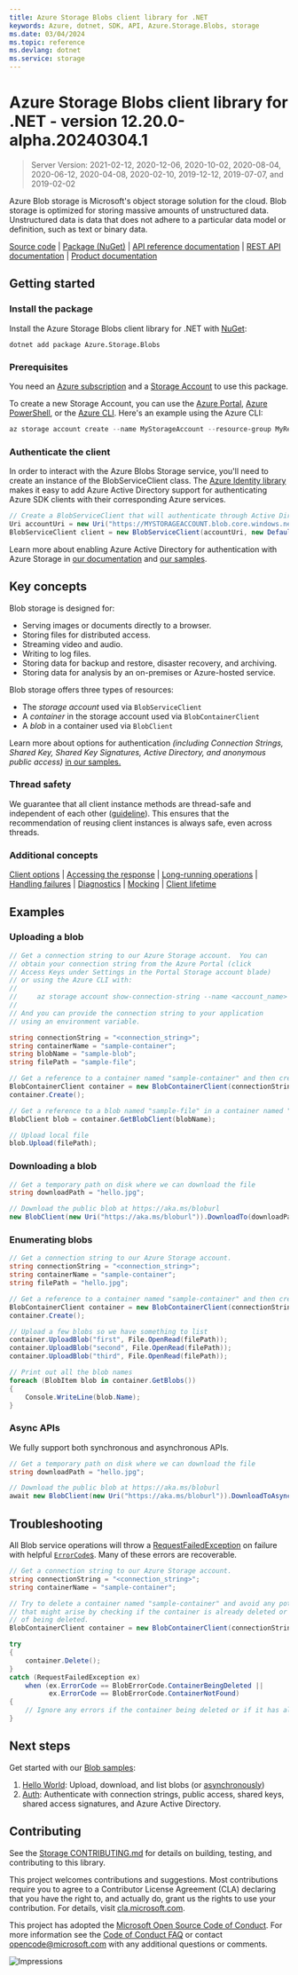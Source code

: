 ```yaml
---
title: Azure Storage Blobs client library for .NET
keywords: Azure, dotnet, SDK, API, Azure.Storage.Blobs, storage
ms.date: 03/04/2024
ms.topic: reference
ms.devlang: dotnet
ms.service: storage
---
```

# Azure Storage Blobs client library for .NET - version 12.20.0-alpha.20240304.1 


> Server Version: 2021-02-12, 2020-12-06, 2020-10-02, 2020-08-04, 2020-06-12, 2020-04-08, 2020-02-10, 2019-12-12, 2019-07-07, and 2019-02-02

Azure Blob storage is Microsoft's object storage solution for the cloud. Blob
storage is optimized for storing massive amounts of unstructured data.
Unstructured data is data that does not adhere to a particular data model or
definition, such as text or binary data.

[Source code][source] | [Package (NuGet)][package] | [API reference documentation][docs] | [REST API documentation][rest_docs] | [Product documentation][product_docs]

## Getting started

### Install the package

Install the Azure Storage Blobs client library for .NET with [NuGet][nuget]:

```dotnetcli
dotnet add package Azure.Storage.Blobs
```

### Prerequisites

You need an [Azure subscription][azure_sub] and a
[Storage Account][storage_account_docs] to use this package.

To create a new Storage Account, you can use the [Azure Portal][storage_account_create_portal],
[Azure PowerShell][storage_account_create_ps], or the [Azure CLI][storage_account_create_cli].
Here's an example using the Azure CLI:

```Powershell
az storage account create --name MyStorageAccount --resource-group MyResourceGroup --location westus --sku Standard_LRS
```

### Authenticate the client

In order to interact with the Azure Blobs Storage service, you'll need to create an instance of the BlobServiceClient class.  The [Azure Identity library][identity] makes it easy to add Azure Active Directory support for authenticating Azure SDK clients with their corresponding Azure services.

```C# Snippet:SampleSnippetsBlob_Auth
// Create a BlobServiceClient that will authenticate through Active Directory
Uri accountUri = new Uri("https://MYSTORAGEACCOUNT.blob.core.windows.net/");
BlobServiceClient client = new BlobServiceClient(accountUri, new DefaultAzureCredential());
```

Learn more about enabling Azure Active Directory for authentication with Azure Storage in [our documentation][storage_ad] and [our samples](#next-steps).

## Key concepts

Blob storage is designed for:

- Serving images or documents directly to a browser.
- Storing files for distributed access.
- Streaming video and audio.
- Writing to log files.
- Storing data for backup and restore, disaster recovery, and archiving.
- Storing data for analysis by an on-premises or Azure-hosted service.

Blob storage offers three types of resources:

- The _storage account_ used via `BlobServiceClient`
- A _container_ in the storage account used via `BlobContainerClient`
- A _blob_ in a container used via `BlobClient`

Learn more about options for authentication _(including Connection Strings, Shared Key, Shared Key Signatures, Active Directory, and anonymous public access)_ [in our samples.](https://github.com/Azure/azure-sdk-for-net/blob/main/sdk/storage/Azure.Storage.Blobs/samples/Sample02_Auth.cs)

### Thread safety
We guarantee that all client instance methods are thread-safe and independent of each other ([guideline](https://azure.github.io/azure-sdk/dotnet_introduction.html#dotnet-service-methods-thread-safety)). This ensures that the recommendation of reusing client instances is always safe, even across threads.

### Additional concepts
<!-- CLIENT COMMON BAR -->
[Client options](https://github.com/Azure/azure-sdk-for-net/blob/main/sdk/core/Azure.Core/README.md#configuring-service-clients-using-clientoptions) |
[Accessing the response](https://github.com/Azure/azure-sdk-for-net/blob/main/sdk/core/Azure.Core/README.md#accessing-http-response-details-using-responset) |
[Long-running operations](https://github.com/Azure/azure-sdk-for-net/blob/main/sdk/core/Azure.Core/README.md#consuming-long-running-operations-using-operationt) |
[Handling failures](https://github.com/Azure/azure-sdk-for-net/blob/main/sdk/core/Azure.Core/README.md#reporting-errors-requestfailedexception) |
[Diagnostics](https://github.com/Azure/azure-sdk-for-net/blob/main/sdk/core/Azure.Core/samples/Diagnostics.md) |
[Mocking](https://learn.microsoft.com/dotnet/azure/sdk/unit-testing-mocking) |
[Client lifetime](https://devblogs.microsoft.com/azure-sdk/lifetime-management-and-thread-safety-guarantees-of-azure-sdk-net-clients/)
<!-- CLIENT COMMON BAR -->

## Examples

### Uploading a blob

```C# Snippet:SampleSnippetsBlob_Upload
// Get a connection string to our Azure Storage account.  You can
// obtain your connection string from the Azure Portal (click
// Access Keys under Settings in the Portal Storage account blade)
// or using the Azure CLI with:
//
//     az storage account show-connection-string --name <account_name> --resource-group <resource_group>
//
// And you can provide the connection string to your application
// using an environment variable.

string connectionString = "<connection_string>";
string containerName = "sample-container";
string blobName = "sample-blob";
string filePath = "sample-file";

// Get a reference to a container named "sample-container" and then create it
BlobContainerClient container = new BlobContainerClient(connectionString, containerName);
container.Create();

// Get a reference to a blob named "sample-file" in a container named "sample-container"
BlobClient blob = container.GetBlobClient(blobName);

// Upload local file
blob.Upload(filePath);
```

### Downloading a blob

```C# Snippet:SampleSnippetsBlob_Download
// Get a temporary path on disk where we can download the file
string downloadPath = "hello.jpg";

// Download the public blob at https://aka.ms/bloburl
new BlobClient(new Uri("https://aka.ms/bloburl")).DownloadTo(downloadPath);
```

### Enumerating blobs

```C# Snippet:SampleSnippetsBlob_List
// Get a connection string to our Azure Storage account.
string connectionString = "<connection_string>";
string containerName = "sample-container";
string filePath = "hello.jpg";

// Get a reference to a container named "sample-container" and then create it
BlobContainerClient container = new BlobContainerClient(connectionString, containerName);
container.Create();

// Upload a few blobs so we have something to list
container.UploadBlob("first", File.OpenRead(filePath));
container.UploadBlob("second", File.OpenRead(filePath));
container.UploadBlob("third", File.OpenRead(filePath));

// Print out all the blob names
foreach (BlobItem blob in container.GetBlobs())
{
    Console.WriteLine(blob.Name);
}
```

### Async APIs

We fully support both synchronous and asynchronous APIs.
```C# Snippet:SampleSnippetsBlob_Async
// Get a temporary path on disk where we can download the file
string downloadPath = "hello.jpg";

// Download the public blob at https://aka.ms/bloburl
await new BlobClient(new Uri("https://aka.ms/bloburl")).DownloadToAsync(downloadPath);
```

## Troubleshooting

All Blob service operations will throw a
[RequestFailedException][RequestFailedException] on failure with
helpful [`ErrorCode`s][error_codes].  Many of these errors are recoverable.

```C# Snippet:SampleSnippetsBlob_Troubleshooting
// Get a connection string to our Azure Storage account.
string connectionString = "<connection_string>";
string containerName = "sample-container";

// Try to delete a container named "sample-container" and avoid any potential race conditions
// that might arise by checking if the container is already deleted or is in the process
// of being deleted.
BlobContainerClient container = new BlobContainerClient(connectionString, containerName);

try
{
    container.Delete();
}
catch (RequestFailedException ex)
    when (ex.ErrorCode == BlobErrorCode.ContainerBeingDeleted ||
          ex.ErrorCode == BlobErrorCode.ContainerNotFound)
{
    // Ignore any errors if the container being deleted or if it has already been deleted
}
```

## Next steps

Get started with our [Blob samples][samples]:

1. [Hello World](https://github.com/Azure/azure-sdk-for-net/blob/main/sdk/storage/Azure.Storage.Blobs/samples/Sample01a_HelloWorld.cs): Upload, download, and list blobs (or [asynchronously](https://github.com/Azure/azure-sdk-for-net/blob/main/sdk/storage/Azure.Storage.Blobs/samples/Sample01b_HelloWorldAsync.cs))
2. [Auth](https://github.com/Azure/azure-sdk-for-net/blob/main/sdk/storage/Azure.Storage.Blobs/samples/Sample02_Auth.cs): Authenticate with connection strings, public access, shared keys, shared access signatures, and Azure Active Directory.

## Contributing

See the [Storage CONTRIBUTING.md][storage_contrib] for details on building,
testing, and contributing to this library.

This project welcomes contributions and suggestions.  Most contributions require
you to agree to a Contributor License Agreement (CLA) declaring that you have
the right to, and actually do, grant us the rights to use your contribution. For
details, visit [cla.microsoft.com][cla].

This project has adopted the [Microsoft Open Source Code of Conduct][coc].
For more information see the [Code of Conduct FAQ][coc_faq]
or contact [opencode@microsoft.com][coc_contact] with any
additional questions or comments.

![Impressions](https://azure-sdk-impressions.azurewebsites.net/api/impressions/azure-sdk-for-net%2Fsdk%2Fstorage%2FAzure.Storage.Blobs%2FREADME.png)

<!-- LINKS -->
[source]: https://github.com/Azure/azure-sdk-for-net/tree/main/sdk/storage/Azure.Storage.Blobs/src
[package]: https://www.nuget.org/packages/Azure.Storage.Blobs/
[docs]: /dotnet/api/azure.storage.blobs
[rest_docs]: /rest/api/storageservices/blob-service-rest-api
[product_docs]: /azure/storage/blobs/storage-blobs-overview
[nuget]: https://www.nuget.org/
[storage_account_docs]: /azure/storage/common/storage-account-overview
[storage_account_create_ps]: /azure/storage/common/storage-quickstart-create-account?tabs=azure-powershell
[storage_account_create_cli]: /azure/storage/common/storage-quickstart-create-account?tabs=azure-cli
[storage_account_create_portal]: /azure/storage/common/storage-quickstart-create-account?tabs=azure-portal
[azure_cli]: /cli/azure
[azure_sub]: https://azure.microsoft.com/free/dotnet/
[identity]: https://github.com/Azure/azure-sdk-for-net/tree/main/sdk/identity/Azure.Identity/README.md
[storage_ad]: /azure/storage/common/storage-auth-aad
[storage_ad_sample]: samples/Sample02c_Auth_ActiveDirectory.cs
[RequestFailedException]: https://github.com/Azure/azure-sdk-for-net/tree/main/sdk/core/Azure.Core/src/RequestFailedException.cs
[error_codes]: /rest/api/storageservices/blob-service-error-codes
[samples]: https://github.com/Azure/azure-sdk-for-net/blob/main/sdk/storage/Azure.Storage.Blobs/samples/
[storage_contrib]: https://github.com/Azure/azure-sdk-for-net/blob/main/sdk/storage/CONTRIBUTING.md
[cla]: https://cla.microsoft.com
[coc]: https://opensource.microsoft.com/codeofconduct/
[coc_faq]: https://opensource.microsoft.com/codeofconduct/faq/
[coc_contact]: mailto:opencode@microsoft.com

